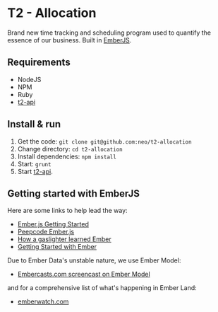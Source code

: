 # T2 - Allocation 

Brand new time tracking and scheduling program used to quantify the essence of our business. Built in [EmberJS](http://emberjs.com).

## Requirements

* NodeJS
* NPM
* Ruby
* [t2-api](http://github.com/neo/t2-api)

## Install & run

1. Get the code: `git clone git@github.com:neo/t2-allocation`
2. Change directory: `cd t2-allocation`
3. Install dependencies: `npm install`
4. Start: `grunt`
5. Start [t2-api](https://github.com/neo/t2-api#start-the-server).

## Getting started with EmberJS

Here are some links to help lead the way:

- [Ember.js Getting Started](http://emberjs.com/guides/getting-started/)
- [Peepcode Ember.js](https://peepcode.com/products/emberjs)
- [How a gaslighter learned Ember](http://www.youtube.com/watch?v=LyHK18s9taM)
- [Getting Started with Ember](http://tech.pro/tutorial/1166/getting-started-with-emberjs)

Due to Ember Data's unstable nature, we use Ember Model:

- [Embercasts.com screencast on Ember Model](http://www.embercasts.com/episodes/getting-started-with-ember-model)

and for a comprehensive list of what's happening in Ember Land:

- [emberwatch.com](http://emberwatch.com/)

